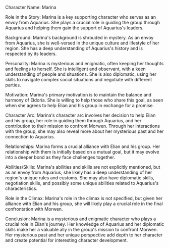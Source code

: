 Character Name: Marina

Role in the Story: Marina is a key supporting character who serves as an envoy from Aquarius. She plays a crucial role in guiding the group through Aquarius and helping them gain the support of Aquarius's leaders.

Background: Marina's background is shrouded in mystery. As an envoy from Aquarius, she is well-versed in the unique culture and lifestyle of her region. She has a deep understanding of Aquarius's history and is respected by its leaders.

Personality: Marina is mysterious and enigmatic, often keeping her thoughts and feelings to herself. She is intelligent and observant, with a keen understanding of people and situations. She is also diplomatic, using her skills to navigate complex social situations and negotiate with different parties.

Motivation: Marina's primary motivation is to maintain the balance and harmony of Eldoria. She is willing to help those who share this goal, as seen when she agrees to help Elian and his group in exchange for a promise.

Character Arc: Marina's character arc involves her decision to help Elian and his group, her role in guiding them through Aquarius, and her contribution to their mission to confront Morwen. Through her interactions with the group, she may also reveal more about her mysterious past and her connection to Aquarius.

Relationships: Marina forms a crucial alliance with Elian and his group. Her relationship with them is initially based on a mutual goal, but it may evolve into a deeper bond as they face challenges together.

Abilities/Skills: Marina's abilities and skills are not explicitly mentioned, but as an envoy from Aquarius, she likely has a deep understanding of her region's unique rules and customs. She may also have diplomatic skills, negotiation skills, and possibly some unique abilities related to Aquarius's characteristics.

Role in the Climax: Marina's role in the climax is not specified, but given her alliance with Elian and his group, she will likely play a crucial role in the final confrontation with Morwen.

Conclusion: Marina is a mysterious and enigmatic character who plays a crucial role in Elian's journey. Her knowledge of Aquarius and her diplomatic skills make her a valuable ally in the group's mission to confront Morwen. Her mysterious past and her unique perspective add depth to her character and create potential for interesting character development.
